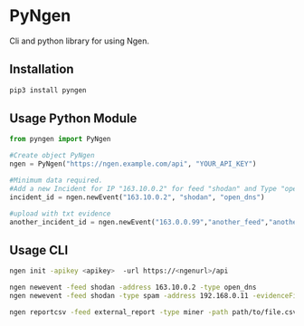 PyNgen
======

Cli and python library for using Ngen.

Installation
------------

```bash
pip3 install pyngen
```

Usage Python Module
-------------------

```python
from pyngen import PyNgen

#Create object PyNgen
ngen = PyNgen("https://ngen.example.com/api", "YOUR_API_KEY")

#Minimum data required.
#Add a new Incident for IP "163.10.0.2" for feed "shodan" and Type "open_dns"
incident_id = ngen.newEvent("163.10.0.2", "shodan", "open_dns")

#upload with txt evidence
another_incident_id = ngen.newEvent("163.0.0.99","another_feed","another_incident_type", evidence_text="text_evidence", notes="Notes for this incident", impact="low", urgency="medium")

```


Usage CLI
---------

```bash
ngen init -apikey <apikey>  -url https://<ngenurl>/api
```

```bash
ngen newevent -feed shodan -address 163.10.0.2 -type open_dns
ngen newevent -feed shodan -type spam -address 192.168.0.11 -evidenceFile /tmp/test.txt,/tmp/test2.txt -evidenceText "evidence example text"
```

```bash
ngen reportcsv -feed external_report -type miner -path path/to/file.csv  -addressheader ip
```

